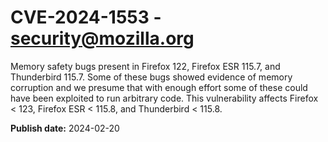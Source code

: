 # CVE-2024-1553 - security@mozilla.org

Memory safety bugs present in Firefox 122, Firefox ESR 115.7, and Thunderbird 115.7. Some of these bugs showed evidence of memory corruption and we presume that with enough effort some of these could have been exploited to run arbitrary code. This vulnerability affects Firefox < 123, Firefox ESR < 115.8, and Thunderbird < 115.8.

**Publish date:** 2024-02-20
